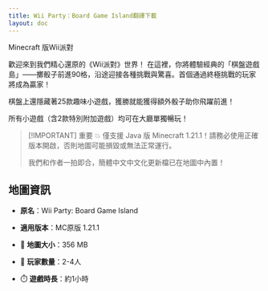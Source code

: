 ```yaml
---
title: Wii Party：Board Game Island翻譯下載
layout: doc
---
```


Minecraft 版Wii派對

歡迎來到我們精心還原的《Wii派對》世界！
在這裡，你將體驗經典的「棋盤遊戲島」——擲骰子前進90格，沿途迎接各種挑戰與驚喜。首個通過終極挑戰的玩家將成為贏家！

棋盤上還隱藏著25款趣味小遊戲，獲勝就能獲得額外骰子助你飛躍前進！

所有小遊戲（含2款特別附加遊戲）均可在大廳單獨暢玩！

> [!IMPORTANT] 重要
> 💥 僅支援 Java 版 Minecraft 1.21.1！請務必使用正確版本開啟，否則地圖可能損毀或無法正常運行。
>
> 我們和作者一拍即合，簡體中文中文化更新檔已在地圖中內置！

<DownloadLinks :methods="[
  { id: 'mapdl', text: '下載地圖和翻譯', icon: '/imgs/svg/curseforge.svg', link: 'https://www.curseforge.com/minecraft/worlds/wii-party-in-mc/files/all' },
  { id: 'planetminecraft', text: '地圖原帖', icon: '/imgs/svg/curseforge.svg', link: 'https://www.curseforge.com/minecraft/worlds/wii-party-in-mc' }
]" />

## 地圖資訊

- **原名**：Wii Party: Board Game Island
- **適用版本**：MC原版 1.21.1

- 📂 **地圖大小**：356 MB
- 🧠 **玩家數量**：2-4人
- ⏱️ **遊戲時長**：約1小時

<DocSupport />
